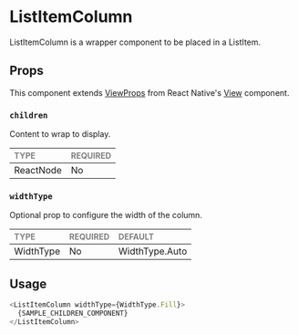 # ListItemColumn

ListItemColumn is a wrapper component to be placed in a ListItem.

## Props

This component extends [ViewProps](https://reactnative.dev/docs/view-style-props) from React Native's [View](https://reactnative.dev/docs/view) component.

### `children`

Content to wrap to display.

| <span style="color:gray;font-size:14px">TYPE</span> | <span style="color:gray;font-size:14px">REQUIRED</span> |
| :-------------------------------------------------- | :------------------------------------------------------ |
| ReactNode                                           | No                                                     |

### `widthType`

Optional prop to configure the width of the column.

| <span style="color:gray;font-size:14px">TYPE</span> | <span style="color:gray;font-size:14px">REQUIRED</span> | <span style="color:gray;font-size:14px">DEFAULT</span> |
| :-------------------------------------------------- | :------------------------------------------------------ | :----------------------------------------------------- |
| WidthType                                            | No                                                     |                   WidthType.Auto                                         |

## Usage

```javascript
<ListItemColumn widthType={WidthType.Fill}>
  {SAMPLE_CHILDREN_COMPONENT}
</ListItemColumn>
```
